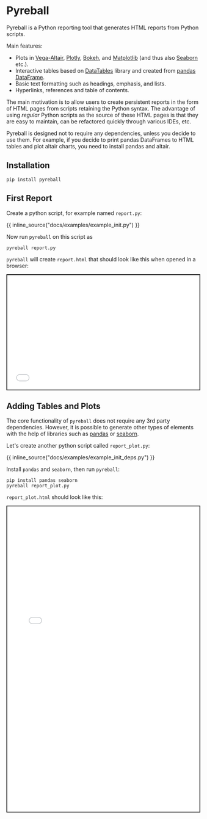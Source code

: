 # Pyreball

Pyreball is a Python reporting tool that generates HTML reports from Python scripts.

Main features:

- Plots in [Vega-Altair](https://altair-viz.github.io/index.html), [Plotly](https://plotly.com/), [Bokeh](https://bokeh.org/), and [Matplotlib](https://matplotlib.org/) (and thus also [Seaborn](https://seaborn.pydata.org/) etc.).
- Interactive tables based on [DataTables](https://datatables.net/) library and created from [pandas DataFrame](https://pandas.pydata.org/docs/reference/api/pandas.DataFrame.html).
- Basic text formatting such as headings, emphasis, and lists.
- Hyperlinks, references and table of contents.

The main motivation is to allow users to create persistent reports in the form of HTML pages from scripts retaining the
Python syntax.
The advantage of using *regular* Python scripts as the source of these HTML pages is that they are easy to maintain, can
be refactored quickly through various IDEs, etc.

Pyreball is designed not to require any dependencies, unless you decide to use them. For example, if you decide to print
pandas DataFrames to HTML tables and plot altair charts, you need to install pandas and altair.

## Installation

```shell
pip install pyreball
```

## First Report

Create a python script, for example named `report.py`:

{{ inline_source("docs/examples/example_init.py") }}

Now run `pyreball` on this script as

```
pyreball report.py
```

`pyreball` will create `report.html` that should look like this when opened in a browser:

<iframe style="border:2px solid;" src="examples/example_init.html" height="300" width="100%" title="Iframe Example"></iframe>

## Adding Tables and Plots

The core functionality of `pyreball` does not require any 3rd party dependencies.
However, it is possible to generate other types of elements with the help of libraries such
as [pandas](https://pandas.pydata.org/) or [seaborn](https://seaborn.pydata.org/).

Let's create another python script called `report_plot.py`:

{{ inline_source("docs/examples/example_init_deps.py") }}

Install `pandas` and `seaborn`, then run `pyreball`:

```
pip install pandas seaborn
pyreball report_plot.py
```

`report_plot.html` should look like this:

<iframe style="border:2px solid;" src="examples/example_init_deps.html" height="800" width="100%" title="Iframe Example"></iframe>
